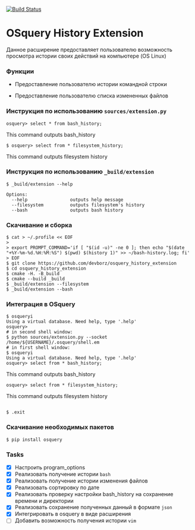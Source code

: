 [![Build Status](https://travis-ci.com/devborz/osquery_history_extension.svg?token=rrbTiACLSyD7Yjcuyygg&branch=master)](https://travis-ci.com/devborz/osquery_history_extension)

# OSquery History Extension

Данное расширение предоставляет пользователю возможность просмотра истории
своих действий на компьютере (OS Linux)

### Функции

* Предоставление пользователю истории командной строки
- Предоставление пользователю списка измененных файлов

### Инструкция по использованию `sources/extension.py`

```ShellSession
osquery> select * from bash_history;
```
This command outputs bash_history

```ShellSession
$ osquery> select from * filesystem_history;
```
This command outputs filesystem history

### Инструкция по использованию `_build/extension`

```ShellSession
$ _build/extension --help

Options:
  --help                outputs help message
  --filesystem          outputs filesystem's history
  --bash                outputs bash history
```

### Скачивание и сборка

```ShellSession
$ cat > ~/.profile << EOF
>
> export PROMPT_COMMAND='if [ "$(id -u)" -ne 0 ]; then echo "$(date "+%Y-%m-%d.%H:%M:%S") $(pwd) $(history 1)" >> ~/bash-history.log; fi'
> EOF
$ git clone https://github.com/devborz/osquery_history_extension
$ cd osquery_history_extension
$ cmake -H. -B_build
$ cmake --build _build
$ _build/extension --filesystem
$ _build/extension --bash
```
### Интеграция в OSquery

```ShellSession
$ osqueryi
Using a virtual database. Need help, type '.help'
osquery>
# in second shell window:
$ python sources/extension.py --socket /home/${USERNAME}/.osquery/shell.em
# in first shell window:
$ osqueryi
Using a virtual database. Need help, type '.help'
osquery> select from * bash_history;
```
This command outputs bash_history
```ShellSession
osquery> select from * filesystem_history;
```
This command outputs filesystem history
```ShellSession

$ .exit
```

### Cкачивание необходимых пакетов

```ShellSession
$ pip install osquery
```
### Tasks

- [x] Настроить program_options
- [x] Реализовать получение истории `bash`
- [x] Реализовать получение истории изменения файлов
- [x] Реализовать сортировку по дате
- [x] Реализовать проверку настройки bash_history на сохранение времени и директории
- [x] Реализовать сохрaнение полученных данный в формате `json`
- [x] Интегрировать в osquery в виде расширения
- [ ] Добавить возможность получения истории `vim`
